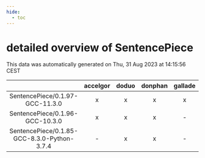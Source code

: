 ```yaml
---
hide:
  - toc
---
```


detailed overview of SentencePiece
==================================


This data was automatically generated on Thu, 31 Aug 2023 at 14:15:56 CEST  

| |accelgor|doduo|donphan|gallade|joltik|skitty|swalot|victini|
| :---: | :---: | :---: | :---: | :---: | :---: | :---: | :---: | :---: |
|SentencePiece/0.1.97-GCC-11.3.0|x|x|x|x|x|x|x|x|
|SentencePiece/0.1.96-GCC-10.3.0|x|x|x|-|x|x|x|x|
|SentencePiece/0.1.85-GCC-8.3.0-Python-3.7.4|-|x|x|-|x|-|-|-|
